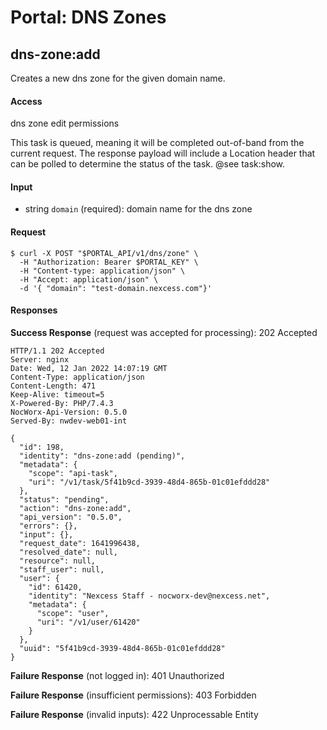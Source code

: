 # Portal: DNS Zones

## dns-zone:add
Creates a new dns zone for the given domain  name.

#### Access
dns zone edit permissions

This task is queued, meaning it will be completed out-of-band from the current request. The response payload will include a Location header that can be polled to determine the status of the task. @see task:show.

#### Input
- string `domain` (required): domain name for the dns zone

#### Request
```
$ curl -X POST "$PORTAL_API/v1/dns/zone" \
  -H "Authorization: Bearer $PORTAL_KEY" \
  -H "Content-type: application/json" \
  -H "Accept: application/json" \
  -d '{ "domain": "test-domain.nexcess.com"}'
```

#### Responses
**Success Response** (request was accepted for processing): 202 Accepted
```
HTTP/1.1 202 Accepted
Server: nginx
Date: Wed, 12 Jan 2022 14:07:19 GMT
Content-Type: application/json
Content-Length: 471
Keep-Alive: timeout=5
X-Powered-By: PHP/7.4.3
NocWorx-Api-Version: 0.5.0
Served-By: nwdev-web01-int

{
  "id": 198,
  "identity": "dns-zone:add (pending)",
  "metadata": {
    "scope": "api-task",
    "uri": "/v1/task/5f41b9cd-3939-48d4-865b-01c01efddd28"
  },
  "status": "pending",
  "action": "dns-zone:add",
  "api_version": "0.5.0",
  "errors": {},
  "input": {},
  "request_date": 1641996438,
  "resolved_date": null,
  "resource": null,
  "staff_user": null,
  "user": {
    "id": 61420,
    "identity": "Nexcess Staff - nocworx-dev@nexcess.net",
    "metadata": {
      "scope": "user",
      "uri": "/v1/user/61420"
    }
  },
  "uuid": "5f41b9cd-3939-48d4-865b-01c01efddd28"
}
```

**Failure Response** (not logged in): 401 Unauthorized

**Failure Response** (insufficient permissions): 403 Forbidden

**Failure Response** (invalid inputs): 422 Unprocessable Entity

